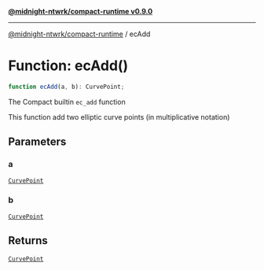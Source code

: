 [**@midnight-ntwrk/compact-runtime v0.9.0**](../README.md)

***

[@midnight-ntwrk/compact-runtime](../globals.md) / ecAdd

# Function: ecAdd()

```ts
function ecAdd(a, b): CurvePoint;
```

The Compact builtin `ec_add` function

This function add two elliptic curve points (in multiplicative notation)

## Parameters

### a

[`CurvePoint`](../interfaces/CurvePoint.md)

### b

[`CurvePoint`](../interfaces/CurvePoint.md)

## Returns

[`CurvePoint`](../interfaces/CurvePoint.md)
